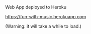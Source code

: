 Web App deployed to Heroku 

https://fun-with-music.herokuapp.com

(Warning: it will take a while to load.)
